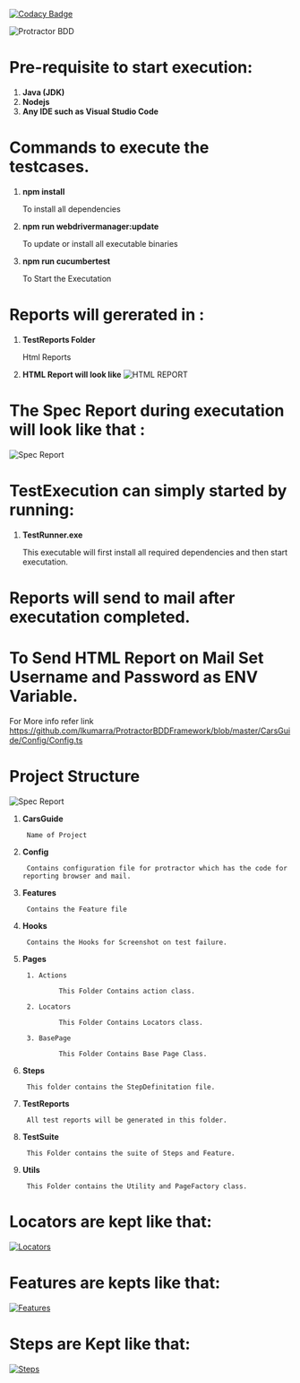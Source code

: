 [![Codacy Badge](https://app.codacy.com/project/badge/Grade/9ec86f6208a9445089531a7358758d1f)](https://www.codacy.com/manual/lkumarra/ProtractorBDDFramework?utm_source=github.com&amp;utm_medium=referral&amp;utm_content=lkumarra/ProtractorBDDFramework&amp;utm_campaign=Badge_Grade)

![Protractor BDD](./CarsGuide/SampleReport/Protractor.png)

# Pre-requisite to start execution:
1. **Java (JDK)**
2. **Nodejs**
3. **Any IDE such as Visual Studio Code**

# Commands to execute the testcases.
1. **npm install**

    To install all dependencies

2. **npm run webdrivermanager:update**

    To update or install all executable binaries

3. **npm run cucumbertest**

    To Start the Executation

# Reports will gererated in :
1. **TestReports Folder**

    Html Reports

2. **HTML Report will look like**
![HTML REPORT](./CarsGuide/SampleReport/HtmlReport.JPG)

# The Spec Report during executation will look like that :
![Spec Report](./CarsGuide/SampleReport/SpecReport.JPG)

# TestExecution can simply started by running:
1. **TestRunner.exe**

    This executable will first install all required dependencies and then start executation.

# Reports will send to mail after executation completed.

# To Send HTML Report on Mail Set Username and Password as ENV Variable.
For More info refer link https://github.com/lkumarra/ProtractorBDDFramework/blob/master/CarsGuide/Config/Config.ts

# Project Structure 
![Spec Report](./CarsGuide/SampleReport/ProjectStructure.JPG)

1. **CarsGuide**

        Name of Project

2. **Config**

        Contains configuration file for protractor which has the code for reporting browser and mail.

3. **Features**

        Contains the Feature file

4. **Hooks**

        Contains the Hooks for Screenshot on test failure.

5. **Pages**

        1. Actions

                This Folder Contains action class.

        2. Locators

                This Folder Contains Locators class.

        3. BasePage

                This Folder Contains Base Page Class.

6. **Steps**

        This folder contains the StepDefinitation file.

7. **TestReports**

        All test reports will be generated in this folder.

8. **TestSuite**

        This Folder contains the suite of Steps and Feature.

9. **Utils**

        This Folder contains the Utility and PageFactory class.

# Locators are kept like that:
[![Locators](./CarsGuide/SampleReport/Locators.JPG)](https://github.com/lkumarra/ProtractorBDDFramework/blob/master/CarsGuide/Pages/Locators/CarsGuideHomePageLocators.ts)

# Features are kepts like that:
[![Features](./CarsGuide/SampleReport/Features.JPG)](https://github.com/lkumarra/ProtractorBDDFramework/blob/master/CarsGuide/Features/SearchCars.feature)

# Steps are Kept like that:
[![Steps](./CarsGuide/SampleReport/Steps.JPG)](https://github.com/lkumarra/ProtractorBDDFramework/blob/master/CarsGuide/Steps/SeachCarSteps.ts)